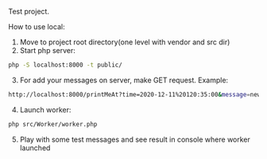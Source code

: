 
Test project.

How to use local:

1. Move to project root directory(one level with vendor and src dir)
2. Start php server:
```sh
php -S localhost:8000 -t public/
```
3. For add your messages on server, make GET request.
Example:
```sh
http://localhost:8000/printMeAt?time=2020-12-11%20120:35:00&message=new%20message%203
```
4. Launch worker:
```sh
php src/Worker/worker.php
```
5. Play with some test messages and see result in console where worker launched


